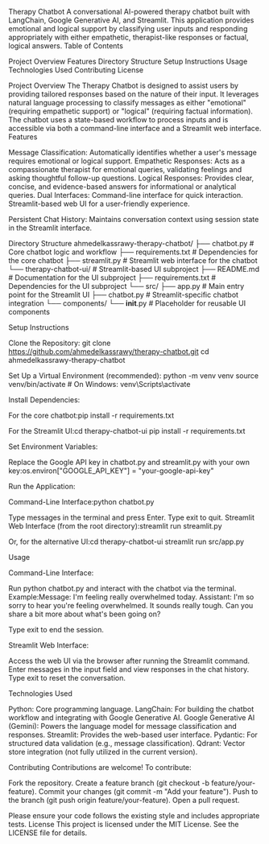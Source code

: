 Therapy Chatbot
A conversational AI-powered therapy chatbot built with LangChain, Google Generative AI, and Streamlit. This application provides emotional and logical support by classifying user inputs and responding appropriately with either empathetic, therapist-like responses or factual, logical answers.
Table of Contents

Project Overview
Features
Directory Structure
Setup Instructions
Usage
Technologies Used
Contributing
License

Project Overview
The Therapy Chatbot is designed to assist users by providing tailored responses based on the nature of their input. It leverages natural language processing to classify messages as either "emotional" (requiring empathetic support) or "logical" (requiring factual information). The chatbot uses a state-based workflow to process inputs and is accessible via both a command-line interface and a Streamlit web interface.
Features

Message Classification: Automatically identifies whether a user's message requires emotional or logical support.
Empathetic Responses: Acts as a compassionate therapist for emotional queries, validating feelings and asking thoughtful follow-up questions.
Logical Responses: Provides clear, concise, and evidence-based answers for informational or analytical queries.
Dual Interfaces:
Command-line interface for quick interaction.
Streamlit-based web UI for a user-friendly experience.


Persistent Chat History: Maintains conversation context using session state in the Streamlit interface.

Directory Structure
ahmedelkassrawy-therapy-chatbot/
├── chatbot.py                     # Core chatbot logic and workflow
├── requirements.txt               # Dependencies for the core chatbot
├── streamlit.py                   # Streamlit web interface for the chatbot
└── therapy-chatbot-ui/            # Streamlit-based UI subproject
    ├── README.md                  # Documentation for the UI subproject
    ├── requirements.txt           # Dependencies for the UI subproject
    └── src/
        ├── app.py                 # Main entry point for the Streamlit UI
        ├── chatbot.py             # Streamlit-specific chatbot integration
        └── components/
            └── __init__.py        # Placeholder for reusable UI components

Setup Instructions

Clone the Repository:
git clone https://github.com/ahmedelkassrawy/therapy-chatbot.git
cd ahmedelkassrawy-therapy-chatbot


Set Up a Virtual Environment (recommended):
python -m venv venv
source venv/bin/activate  # On Windows: venv\Scripts\activate


Install Dependencies:

For the core chatbot:pip install -r requirements.txt


For the Streamlit UI:cd therapy-chatbot-ui
pip install -r requirements.txt




Set Environment Variables:

Replace the Google API key in chatbot.py and streamlit.py with your own key:os.environ["GOOGLE_API_KEY"] = "your-google-api-key"




Run the Application:

Command-Line Interface:python chatbot.py

Type messages in the terminal and press Enter. Type exit to quit.
Streamlit Web Interface (from the root directory):streamlit run streamlit.py

Or, for the alternative UI:cd therapy-chatbot-ui
streamlit run src/app.py





Usage

Command-Line Interface:

Run python chatbot.py and interact with the chatbot via the terminal.
Example:Message: I'm feeling really overwhelmed today.
Assistant: I'm so sorry to hear you're feeling overwhelmed. It sounds really tough. Can you share a bit more about what's been going on?


Type exit to end the session.


Streamlit Web Interface:

Access the web UI via the browser after running the Streamlit command.
Enter messages in the input field and view responses in the chat history.
Type exit to reset the conversation.



Technologies Used

Python: Core programming language.
LangChain: For building the chatbot workflow and integrating with Google Generative AI.
Google Generative AI (Gemini): Powers the language model for message classification and responses.
Streamlit: Provides the web-based user interface.
Pydantic: For structured data validation (e.g., message classification).
Qdrant: Vector store integration (not fully utilized in the current version).

Contributing
Contributions are welcome! To contribute:

Fork the repository.
Create a feature branch (git checkout -b feature/your-feature).
Commit your changes (git commit -m "Add your feature").
Push to the branch (git push origin feature/your-feature).
Open a pull request.

Please ensure your code follows the existing style and includes appropriate tests.
License
This project is licensed under the MIT License. See the LICENSE file for details.
